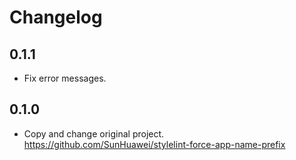 # Changelog

## 0.1.1

- Fix error messages.

## 0.1.0

- Copy and change original project. https://github.com/SunHuawei/stylelint-force-app-name-prefix
